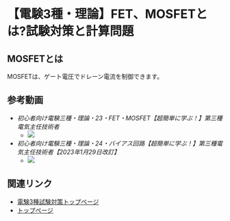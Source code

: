 # 【電験3種・理論】FET、MOSFETとは?試験対策と計算問題

## MOSFETとは

MOSFETは、ゲート電圧でドレーン電流を制御できます。

## 参考動画

- *初心者向け電験三種・理論・23・FET・MOSFET【超簡単に学ぶ！】第三種電気主任技術者*
    - [![](https://img.youtube.com/vi/ppBqINRuVA8/0.jpg)](https://www.youtube.com/watch?v=ppBqINRuVA8)
- *初心者向け電験三種・理論・24・バイアス回路【超簡単に学ぶ！】第三種電気主任技術者【2023年1月29日改訂】*
    - [![](https://img.youtube.com/vi/Ji3zjsrMeKY/0.jpg)](https://www.youtube.com/watch?v=Ji3zjsrMeKY)

## 関連リンク

- [電験3種試験対策トップページ](../index.md)
- [トップページ](../../../index.md)